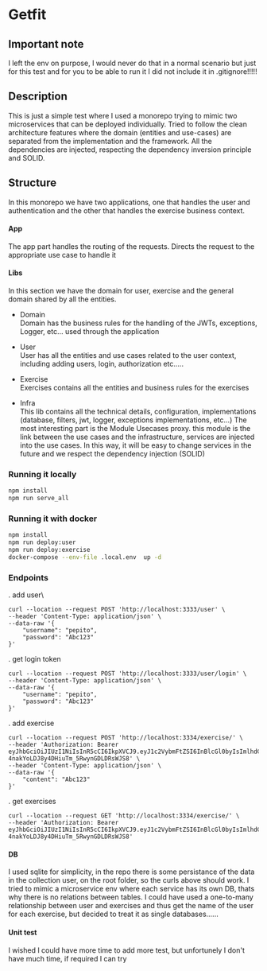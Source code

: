 # Getfit

## Important note
I left the env on purpose, I would never do that in a normal scenario but just for this test and for you to be able to run it I did not include it in .gitignore!!!!!

## Description
This is just a simple test where I used a monorepo trying to mimic two microservices that can be deployed individually. Tried to follow the clean architecture features where the domain (entities and use-cases) are separated from the implementation and the framework. All the dependencies are injected, respecting the dependency inversion principle and SOLID. 

## Structure
In this monorepo we have two applications, one that handles the user and authentication and the other that handles the exercise business context. 
#### App
The app part handles the routing of the requests. Directs the request to the appropriate use case to handle it 

#### Libs
In this section we have the domain for user, exercise and the general domain shared by all the entities. 

* Domain\
Domain has the business rules for the handling of the JWTs, exceptions, Logger, etc... used through the application

* User\
User has all the entities and use cases related to the user context, including adding users, login, authorization etc.....

* Exercise\
Exercises contains all the entities and business rules for the exercises

* Infra\
This lib contains all the technical details, configuration, implementations (database, filters, jwt, logger, exceptions implementations, etc...)
The most interesting part is the Module Usecases proxy. this module is the link between the use cases and the infrastructure, services are injected into the use cases. In this way, it will be easy to change services in the future and we respect the dependency injection (SOLID)


### Running it locally
```sh
npm install
npm run serve_all
```



### Running it with docker
```sh
npm install
npm run deploy:user    
npm run deploy:exercise
docker-compose --env-file .local.env  up -d 
```


### Endpoints
. add user\
```
curl --location --request POST 'http://localhost:3333/user' \
--header 'Content-Type: application/json' \
--data-raw '{
    "username": "pepito",
    "password": "Abc123"
}'

```
. get login token

```
curl --location --request POST 'http://localhost:3333/user/login' \
--header 'Content-Type: application/json' \
--data-raw '{
    "username": "pepito",
    "password": "Abc123"
}'
````

. add exercise
```
curl --location --request POST 'http://localhost:3334/exercise/' \
--header 'Authorization: Bearer eyJhbGciOiJIUzI1NiIsInR5cCI6IkpXVCJ9.eyJ1c2VybmFtZSI6InBlcGl0byIsImlhdCI6MTY2NTkzODA2MCwiZXhwIjoxNjY2NTQyODYwfQ.65yq6we7-4nakYoLDJ8y4DHiuTm_5RwynGDLDRsWJS8' \
--header 'Content-Type: application/json' \
--data-raw '{
    "content": "Abc123"
}'
```

. get exercises
```
curl --location --request GET 'http://localhost:3334/exercise/' \
--header 'Authorization: Bearer eyJhbGciOiJIUzI1NiIsInR5cCI6IkpXVCJ9.eyJ1c2VybmFtZSI6InBlcGl0byIsImlhdCI6MTY2NTkzODA2MCwiZXhwIjoxNjY2NTQyODYwfQ.65yq6we7-4nakYoLDJ8y4DHiuTm_5RwynGDLDRsWJS8'
```

#### DB
I used sqlite for simplicity, in the repo there is some persistance of the data in the collection user, on the root folder, so the curls above should work. I tried to mimic a microservice env where each service has its own DB, thats why there is no relations between tables. I could have used a one-to-many relationship between user and exercises and thus get the name of the user for each exercise, but decided to treat it as single databases...... 

#### Unit test
I wished I could have more time to add more test, but unfortunely I don't have much time, if required I can try 
